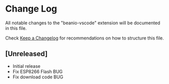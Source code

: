 # Change Log

All notable changes to the "beanio-vscode" extension will be documented in this file.

Check [Keep a Changelog](http://keepachangelog.com/) for recommendations on how to structure this file.

## [Unreleased]

- Initial release
- Fix ESP8266 Flash BUG
- Fix download code BUG

